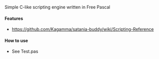 Simple C-like scripting engine written in Free Pascal

#### Features
- https://github.com/Kagamma/satania-buddy/wiki/Scripting-Reference

#### How to use
- See Test.pas
